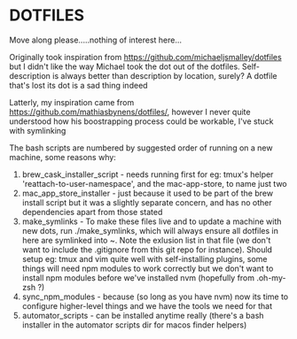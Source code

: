DOTFILES
========

Move along please.....nothing of interest here...

Originally took inspiration from https://github.com/michaeljsmalley/dotfiles but I didn't like the way Michael took the dot out of the dotfiles. Self-description is always better than description by location, surely? A dotfile that's lost its dot is a sad thing indeed

Latterly, my inspiration came from https://github.com/mathiasbynens/dotfiles/, however I never quite understood how his boostrapping process could be workable, I've stuck with symlinking

The bash scripts are numbered by suggested order of running on a new machine, some reasons why:
1) brew_cask_installer_script - needs running first for eg: tmux's helper 'reattach-to-user-namespace', and the mac-app-store, to name just two
2) mac_app_store_installer - just because it used to be part of the brew install script but it was a slightly separate concern, and has no other dependencies apart from those stated
3) make_symlinks - To make these files live and to update a machine with new dots, run ./make_symlinks, which will always ensure all dotfiles in here are symlinked into ~. Note the exlusion list in that file (we don't want to include the .gitignore from this git repo for instance). Should setup eg: tmux and vim quite well with self-installing plugins, some things will need npm modules to work correctly but we don't want to install npm modules before we've installed nvm (hopefully from .oh-my-zsh ?)
4) sync_npm_modules - because (so long as you have nvm) now its time to configure higher-level things and we have the tools we need for that
5) automator_scripts - can be installed anytime really (there's a bash installer in the automator scripts dir for macos finder helpers)

